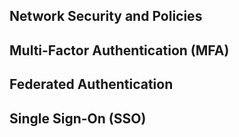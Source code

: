 
## Network Security and Policies

## Multi-Factor Authentication (MFA)

## Federated Authentication

## Single Sign-On (SSO)

